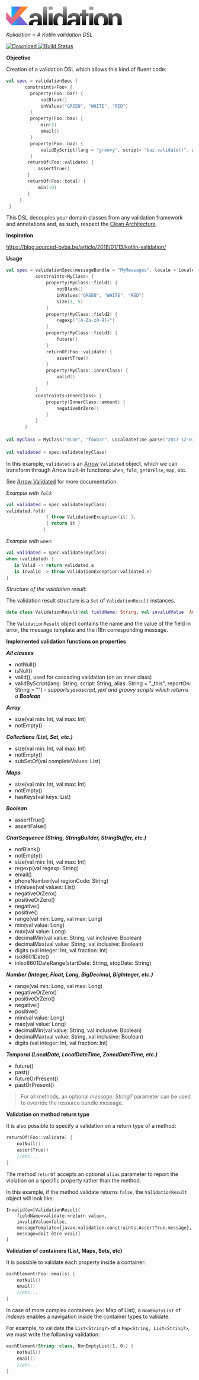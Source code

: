 ![Kalidation](Kalidation-logo.png?raw=true)

*Kalidation = A Kotlin validation DSL*

[![Download](https://api.bintray.com/packages/rcapraro/maven-releases/kalidation/images/download.svg) ](https://bintray.com/rcapraro/maven-releases/kalidation/_latestVersion)
[![Build Status](https://travis-ci.org/rcapraro/kalidation.svg?branch=master)](https://travis-ci.org/rcapraro/kalidation)

**Objective**

Creation of a validation DSL which allows this kind of fluent code:

```kotlin
val spec = validationSpec {
       constraints<Foo> {
         property(Foo::bar) {
             notBlank()
             inValues("GREEN", "WHITE", "RED")
         }
         property(Foo::bax) {
             min(3)
             email()
         }
         property(Foo::baz) {
             validByScript(lang = "groovy", script= "baz.validate()", alias="baz")
         }
        returnOf(Foo::validate) {
            assertTrue()
        }
        returnOf(Foo::total) {
            min(10)
        }                  
     }
 }
```
 
This DSL decouples your domain classes from any validation framework and annotations and, as such, respect the [Clean Architecture](https://8thlight.com/blog/uncle-bob/2012/08/13/the-clean-architecture.html).
  
**Inspiration**

https://blog.sourced-bvba.be/article/2018/01/13/kotlin-validation/

**Usage**
 
 ```kotlin
val spec = validationSpec(messageBundle = "MyMessages", locale = Locale.FRENCH) {
            constraints<MyClass> {
                property(MyClass::field1) {
                    notBlank()
                    inValues("GREEN", "WHITE", "RED")
                    size(3, 5)
                }
                property(MyClass::field2) {
                    regexp("[A-Za-z0-9]+")
                }
                property(MyClass::field3) {
                    future()
                }
                returnOf(Foo::validate) {
                    assertTrue()
                }                
                property(MyClass::innerClass) {
                    valid()
                }                     
            }
            constraints<InnerClass> {
                property(InnerClass::amount) {
                    negativeOrZero()
                }                  
            }            
        }
        
val myClass = MyClass("BLUE", "foobar", LocalDateTime.parse("2017-12-03T10:15:30"))

val validated = spec.validate(myClass) 
```

In this example, `validated` is an [Arrow](https://arrow-kt.io) `Validated` object, which we can transform through Arrow built-in functions: `when`, `fold`, `getOrElse`, `map`, etc.

See [Arrow Validated](https://arrow-kt.io/docs/datatypes/validated/#validated) for more documentation.
 
_Example with `fold`_:
 ```kotlin
val validated = spec.validate(myClass)    
validated.fold(
                { throw ValidationException(it) },
                { return it }
               )
```

_Example with `when`_:
 ```kotlin
val validated = spec.validate(myClass)    
when (validated) {
    is Valid -> return validated.a
    is Invalid -> throw ValidationException(validated.e)
}
```
 
_Structure of the validation result_:

The validation result structure is a `Set` of `ValidationResult` instances.
 ```kotlin
data class ValidationResult(val fieldName: String, val invalidValue: Any?, val messageTemplate: String, val message: String)
```
The `ValidationResult` object contains the name and the value of the field in error, the message template and the i18n corresponding message.
 
**Implemented validation functions on properties**
 
***All classes***

 * notNull()
 * isNull()
 * valid(), used for cascading validation (on an inner class)
 * validByScript(lang: String, script: String, alias: String = "_this", reportOn: String = "") - *supports javascript, jexl and groovy scripts which returns a **Boolean***
 
***Array***
 
  * size(val min: Int, val max: Int)
  * notEmpty()
 
***Collections (List, Set, etc.)***
  
  * size(val min: Int, val max: Int)
  * notEmpty()
  * subSetOf(val completeValues: List<String>)
  
***Maps***   
  * size(val min: Int, val max: Int)
  * notEmpty()
  * hasKeys(val keys: List<String>)
  
***Boolean***
  
  * assertTrue()
  * assertFalse()
 
***CharSequence (String, StringBuilder, StringBuffer, etc.)***
  
  * notBlank()
  * notEmpty() 
  * size(val min: Int, val max: Int) 
  * regexp(val regexp: String)
  * email()
  * phoneNumber(val regionCode: String)
  * inValues(val values: List<String>)
  * negativeOrZero()
  * positiveOrZero() 
  * negative()
  * positive()
  * range(val min: Long, val max: Long)  
  * min(val value: Long)
  * max(val value: Long)
  * decimalMin(val value: String, val inclusive: Boolean)
  * decimalMax(val value: String, val inclusive: Boolean)
  * digits (val integer: Int, val fraction: Int)
  * iso8601Date()
  * inIso8601DateRange(startDate: String, stopDate: String)
     
***Number (Integer, Float, Long, BigDecimal, BigInteger, etc.)***
  
  * range(val min: Long, val max: Long) 
  * negativeOrZero()
  * positiveOrZero() 
  * negative()
  * positive()   
  * min(val value: Long)
  * max(val value: Long)
  * decimalMin(val value: String, val inclusive: Boolean)
  * decimalMax(val value: String, val inclusive: Boolean)    
  * digits (val integer: Int, val fraction: Int)   
  
***Temporal (LocalDate, LocalDateTime, ZonedDateTime, etc.)***
      
  * future()
  * past() 
  * futureOrPresent()
  * pastOrPresent()
  
   
> For all methods, an optional *message: String?* parameter can be used to override the resource bundle message.  
  
  
**Validation on method return type** 

It is also possible to specify a validation on a return type of a method:
```kotlin
returnOf(Foo::validate) {
    notNull()
    assertTrue()
    //etc...
}
```

The method `returOf` accepts an optional `alias` parameter to report the violation on a specific property rather than the method.

In this example, if the method validate returns `false`, the `ValidationResult` object will look like:
```
Invalid(e=[ValidationResult(
    fieldName=validate.<return value>, 
    invalidValue=false, 
    messageTemplate={javax.validation.constraints.AssertTrue.message}, 
    message=doit être vrai)]
)
```

**Validation of containers (List, Maps, Sets, etc)**

It is possible to validate each property inside a container:
```kotlin
eachElement(Foo::emails) {
    notNull()
    email()
    //etc...
}
```

In case of more complex containers (ex: Map of List), a `NonEmptyList` of *indexes* enables a navigation inside the container types to validate.

For example, to validate the `List<String?>` of a `Map<String, List<String?>`, we must write the following validation:
````kotlin
eachElement(String::class, NonEmptyList(1, 0)) {
    notNull()
    email()
    //etc...
}
````

       